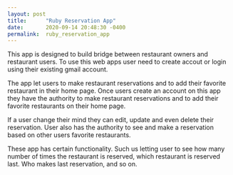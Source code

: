 ```yaml
---
layout: post
title:      "Ruby Reservation App"
date:       2020-09-14 20:48:30 -0400
permalink:  ruby_reservation_app
---
```



This app is designed to build bridge between restaurant owners and restaurant users. To use this web apps user need to create accout or login using their existing gmail account.

The app let users to make restaurant reservations and to add their favorite restaurant in their home page. Once users create an account on this app they have the authority to make restaurant reservations and to add their favorite restaurants on their home page. 

If a user change their mind they can edit, update and even delete their reservation. User also has the authority to see and make a reservation based on other users favorite restaurants. 

These app has certain functionality. Such us letting user to see how many number of times the restaurant is reserved, which restaurant is reserved last. Who makes last reservation, and so on. 

